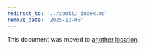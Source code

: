 ```yaml
---
redirect_to: '../zoekt/_index.md'
remove_date: '2025-12-05'
---
```


<!-- markdownlint-disable -->

This document was moved to [another location](../zoekt/_index.md).

<!-- This redirect file can be deleted after <2025-12-05>. -->
<!-- Redirects that point to other docs in the same project expire in three months. -->
<!-- Redirects that point to docs in a different project or site (for example, link is not relative and starts with `https:`) expire in one year. -->
<!-- Before deletion, see: https://docs.gitlab.com/development/documentation/redirects -->
